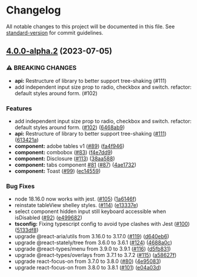 # Changelog

All notable changes to this project will be documented in this file. See [standard-version](https://github.com/conventional-changelog/standard-version) for commit guidelines.

## [4.0.0-alpha.2](https://github.com/mokkapps/changelog-generator-demo/compare/v1.0.0-alpha.2...v4.0.0-alpha.2) (2023-07-05)


### ⚠ BREAKING CHANGES

* **api:** Restructure of library to better support tree-shaking (#111)
* add independent input size prop to  radio, checkbox and switch. refactor:  default styles around form.  (#102)

### Features

* add independent input size prop to  radio, checkbox and switch. refactor:  default styles around form.  ([#102](https://github.com/action-is-hope/shelley/issues/102)) ([6468ab9](https://github.com/mokkapps/changelog-generator-demo/commits/6468ab917f2476a4957a00599627052b378af894))
* **api:** Restructure of library to better support tree-shaking ([#111](https://github.com/action-is-hope/shelley/issues/111)) ([613421a](https://github.com/mokkapps/changelog-generator-demo/commits/613421aedb079c09fc5c63593befa14fa5810318))
* **component:** adobe tables v1 ([#89](https://github.com/action-is-hope/shelley/issues/89)) ([fa4f946](https://github.com/mokkapps/changelog-generator-demo/commits/fa4f9460b76dd05e079860cd4ac619b237eaf9b2))
* **component:** combobox ([#83](https://github.com/action-is-hope/shelley/issues/83)) ([f4e7dd9](https://github.com/mokkapps/changelog-generator-demo/commits/f4e7dd9e3543265ddf5f0fd4419a9ddfc9060963))
* **component:** Disclosure ([#113](https://github.com/action-is-hope/shelley/issues/113)) ([38aa588](https://github.com/mokkapps/changelog-generator-demo/commits/38aa588743380d1899e93ff9886d736b50bc7210))
* **component:** tabs component [#81](https://github.com/action-is-hope/shelley/issues/81) ([#87](https://github.com/action-is-hope/shelley/issues/87)) ([4ae1732](https://github.com/mokkapps/changelog-generator-demo/commits/4ae173212c396510d0316fe708cedc38eb7eb89b))
* **component:** Toast ([#99](https://github.com/action-is-hope/shelley/issues/99)) ([ec14559](https://github.com/mokkapps/changelog-generator-demo/commits/ec14559f41251824fd7f077b43c9286a118e9ccb))


### Bug Fixes

* node 18.16.0 now works with jest. ([#105](https://github.com/action-is-hope/shelley/issues/105)) ([1a6146f](https://github.com/mokkapps/changelog-generator-demo/commits/1a6146fcae2cfc305a5867e5128733855356a3be))
* reinstate tableView shelley styles. ([#114](https://github.com/action-is-hope/shelley/issues/114)) ([e13337e](https://github.com/mokkapps/changelog-generator-demo/commits/e13337ed57749a623becb4c5d1860f0f12275cd2))
* select component hidden input still keyboard accessible when isDisabled ([#92](https://github.com/action-is-hope/shelley/issues/92)) ([e499682](https://github.com/mokkapps/changelog-generator-demo/commits/e49968295812668ed265319c1435860d035592c1))
* **tsconfig:** Fixing typescript config to avoid type clashes with Jest ([#100](https://github.com/action-is-hope/shelley/issues/100)) ([5133df8](https://github.com/mokkapps/changelog-generator-demo/commits/5133df8c843791dc72df66476f880a1c9a8a5401))
* upgrade @react-aria/utils from 3.16.0 to 3.17.0 ([#119](https://github.com/action-is-hope/shelley/issues/119)) ([d640eb6](https://github.com/mokkapps/changelog-generator-demo/commits/d640eb63b41ff44420be39a239ae84576d6483c3))
* upgrade @react-stately/tree from 3.6.0 to 3.6.1 ([#124](https://github.com/action-is-hope/shelley/issues/124)) ([4688a0c](https://github.com/mokkapps/changelog-generator-demo/commits/4688a0c0f74d4523be9815c7848208bc40a33cf2))
* upgrade @react-types/menu from 3.9.0 to 3.9.1 ([#116](https://github.com/action-is-hope/shelley/issues/116)) ([d5fb831](https://github.com/mokkapps/changelog-generator-demo/commits/d5fb831f95a03a319577e4a85b53f39471c98e41))
* upgrade @react-types/overlays from 3.7.1 to 3.7.2 ([#115](https://github.com/action-is-hope/shelley/issues/115)) ([a58627f](https://github.com/mokkapps/changelog-generator-demo/commits/a58627fb244b43a9cfbb4e56977458f13020f4e8))
* upgrade react-focus-on from 3.7.0 to 3.8.0 ([#80](https://github.com/action-is-hope/shelley/issues/80)) ([4e95083](https://github.com/mokkapps/changelog-generator-demo/commits/4e95083e443d6ae7b6407906bddb822819a7910a))
* upgrade react-focus-on from 3.8.0 to 3.8.1 ([#101](https://github.com/action-is-hope/shelley/issues/101)) ([e04a03d](https://github.com/mokkapps/changelog-generator-demo/commits/e04a03d0adb072275677ae73ba6ba2bee6336425))
